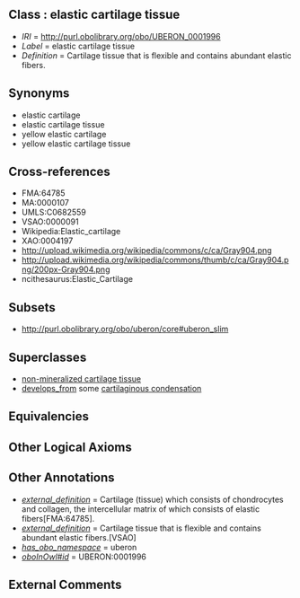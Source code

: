 
## Class : elastic cartilage tissue

 * *IRI* = http://purl.obolibrary.org/obo/UBERON_0001996
 * *Label* = elastic cartilage tissue
 * *Definition* = Cartilage tissue that is flexible and contains abundant elastic fibers.

## Synonyms

 * elastic cartilage
 * elastic cartilage tissue
 * yellow elastic cartilage
 * yellow elastic cartilage tissue

## Cross-references

 * FMA:64785
 * MA:0000107
 * UMLS:C0682559
 * VSAO:0000091
 * Wikipedia:Elastic_cartilage
 * XAO:0004197
 * http://upload.wikimedia.org/wikipedia/commons/c/ca/Gray904.png
 * http://upload.wikimedia.org/wikipedia/commons/thumb/c/ca/Gray904.png/200px-Gray904.png
 * ncithesaurus:Elastic_Cartilage

## Subsets

 * http://purl.obolibrary.org/obo/uberon/core#uberon_slim

## Superclasses

 * [non-mineralized cartilage tissue](../../UBERON/89/UBERON_0011589.md)
 * [develops_from](../../RO/02/RO_0002202.md) some [cartilaginous condensation](../../UBERON/63/UBERON_0005863.md)

## Equivalencies


## Other Logical Axioms


## Other Annotations

 * *[external_definition](../../UBPROP/01/UBPROP_0000001.md)* = Cartilage (tissue) which consists of chondrocytes and collagen, the intercellular matrix of which consists of elastic fibers[FMA:64785].
 * *[external_definition](../../UBPROP/01/UBPROP_0000001.md)* = Cartilage tissue that is flexible and contains abundant elastic fibers.[VSAO]
 * *[has_obo_namespace](../../ce/oboInOwl#hasOBONamespace.md)* = uberon
 * *[oboInOwl#id](../../id/oboInOwl#id.md)* = UBERON:0001996

## External Comments

